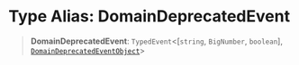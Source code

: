 # Type Alias: DomainDeprecatedEvent

> **DomainDeprecatedEvent**: `TypedEvent`\<\[`string`, `BigNumber`, `boolean`\], [`DomainDeprecatedEventObject`](../interfaces/DomainDeprecatedEventObject.md)\>

